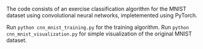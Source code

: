 The code consists of an exercise classification algorithm for the MNIST dataset using convolutional neural networks, impletemented using PyTorch. 

Run `python cnn_mnist_training.py` for the training algorithm. 
Run `python cnn_mnist_visualization.py` for simple visualization of the original MNIST dataset.
